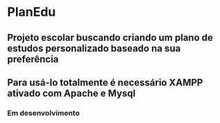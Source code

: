 # PlanEdu

## Projeto escolar buscando criando um plano de estudos personalizado baseado na sua preferência
## Para usá-lo totalmente é necessário XAMPP ativado com Apache e Mysql

### Em desenvolvimento 
